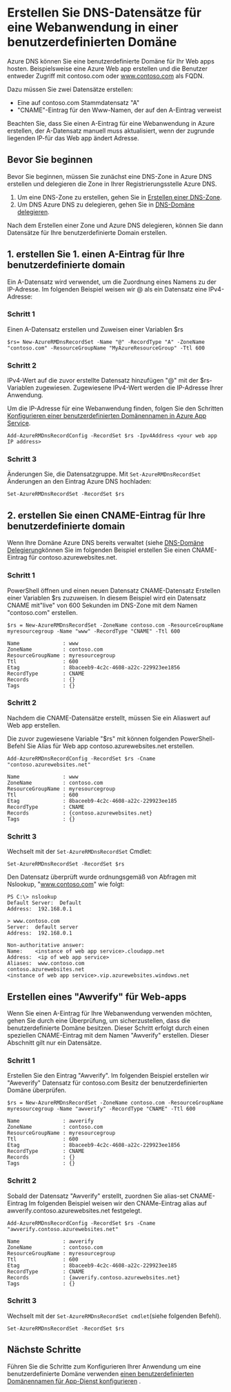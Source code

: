<properties
   pageTitle="Benutzerdefinierte DNS-Datensätze für Web app erstellen | Microsoft Azure  "
   description="Benutzerdefinierte Domain DNS-Datensätze für Azure DNS verwenden WebApp erstellen"
   services="dns"
   documentationCenter="na"
   authors="sdwheeler"
   manager="carmonm"
   editor=""/>

<tags
   ms.service="dns"
   ms.devlang="na"
   ms.topic="article"
   ms.tgt_pltfrm="na"
   ms.workload="infrastructure-services"
   ms.date="08/16/2016"
   ms.author="sewhee"/>

# <a name="create-dns-records-for-a-web-app-in-a-custom-domain"></a>Erstellen Sie DNS-Datensätze für eine Webanwendung in einer benutzerdefinierten Domäne

Azure DNS können Sie eine benutzerdefinierte Domäne für Ihr Web apps hosten. Beispielsweise eine Azure Web app erstellen und die Benutzer entweder Zugriff mit contoso.com oder www.contoso.com als FQDN.

Dazu müssen Sie zwei Datensätze erstellen:

- Eine auf contoso.com Stammdatensatz "A"
- "CNAME"-Eintrag für den Www-Namen, der auf den A-Eintrag verweist

Beachten Sie, dass Sie einen A-Eintrag für eine Webanwendung in Azure erstellen, der A-Datensatz manuell muss aktualisiert, wenn der zugrunde liegenden IP-für das Web app ändert Adresse.

## <a name="before-you-begin"></a>Bevor Sie beginnen

Bevor Sie beginnen, müssen Sie zunächst eine DNS-Zone in Azure DNS erstellen und delegieren die Zone in Ihrer Registrierungsstelle Azure DNS.

1. Um eine DNS-Zone zu erstellen, gehen Sie in [Erstellen einer DNS-Zone](dns-getstarted-create-dnszone.md).
2. Um DNS Azure DNS zu delegieren, gehen Sie in [DNS-Domäne delegieren](dns-domain-delegation.md).

Nach dem Erstellen einer Zone und Azure DNS delegieren, können Sie dann Datensätze für Ihre benutzerdefinierte Domain erstellen.


## <a name="1-create-an-a-record-for-your-custom-domain"></a>1. erstellen Sie 1. einen A-Eintrag für Ihre benutzerdefinierte domain

Ein A-Datensatz wird verwendet, um die Zuordnung eines Namens zu der IP-Adresse. Im folgenden Beispiel weisen wir @ als ein Datensatz eine IPv4-Adresse:

### <a name="step-1"></a>Schritt 1

Einen A-Datensatz erstellen und Zuweisen einer Variablen $rs

    $rs= New-AzureRMDnsRecordSet -Name "@" -RecordType "A" -ZoneName "contoso.com" -ResourceGroupName "MyAzureResourceGroup" -Ttl 600

### <a name="step-2"></a>Schritt 2

IPv4-Wert auf die zuvor erstellte Datensatz hinzufügen "@" mit der $rs-Variablen zugewiesen. Zugewiesene IPv4-Wert werden die IP-Adresse Ihrer Anwendung.

Um die IP-Adresse für eine Webanwendung finden, folgen Sie den Schritten [Konfigurieren einer benutzerdefinierten Domänennamen in Azure App Service](../web-sites-custom-domain-name.md#Find-the-virtual-IP-address).

    Add-AzureRMDnsRecordConfig -RecordSet $rs -Ipv4Address <your web app IP address>

### <a name="step-3"></a>Schritt 3

Änderungen Sie, die Datensatzgruppe. Mit `Set-AzureRMDnsRecordSet` Änderungen an den Eintrag Azure DNS hochladen:

    Set-AzureRMDnsRecordSet -RecordSet $rs

## <a name="2-create-a-cname-record-for-your-custom-domain"></a>2. erstellen Sie einen CNAME-Eintrag für Ihre benutzerdefinierte domain

Wenn Ihre Domäne Azure DNS bereits verwaltet (siehe [DNS-Domäne Delegierung](dns-domain-delegation.md)können Sie im folgenden Beispiel erstellen Sie einen CNAME-Eintrag für contoso.azurewebsites.net.

### <a name="step-1"></a>Schritt 1

PowerShell öffnen und einen neuen Datensatz CNAME-Datensatz Erstellen einer Variablen $rs zuzuweisen. In diesem Beispiel wird ein Datensatz CNAME mit"live" von 600 Sekunden im DNS-Zone mit dem Namen "contoso.com" erstellen.

    $rs = New-AzureRMDnsRecordSet -ZoneName contoso.com -ResourceGroupName myresourcegroup -Name "www" -RecordType "CNAME" -Ttl 600

    Name              : www
    ZoneName          : contoso.com
    ResourceGroupName : myresourcegroup
    Ttl               : 600
    Etag              : 8baceeb9-4c2c-4608-a22c-229923ee1856
    RecordType        : CNAME
    Records           : {}
    Tags              : {}


### <a name="step-2"></a>Schritt 2

Nachdem die CNAME-Datensätze erstellt, müssen Sie ein Aliaswert auf Web app erstellen.

Die zuvor zugewiesene Variable "$rs" mit können folgenden PowerShell-Befehl Sie Alias für Web app contoso.azurewebsites.net erstellen.

    Add-AzureRMDnsRecordConfig -RecordSet $rs -Cname "contoso.azurewebsites.net"

    Name              : www
    ZoneName          : contoso.com
    ResourceGroupName : myresourcegroup
    Ttl               : 600
    Etag              : 8baceeb9-4c2c-4608-a22c-229923ee185
    RecordType        : CNAME
    Records           : {contoso.azurewebsites.net}
    Tags              : {}

### <a name="step-3"></a>Schritt 3

Wechselt mit der `Set-AzureRMDnsRecordSet` Cmdlet:

    Set-AzureRMDnsRecordSet -RecordSet $rs

Den Datensatz überprüft wurde ordnungsgemäß von Abfragen mit Nslookup, "www.contoso.com" wie folgt:

    PS C:\> nslookup
    Default Server:  Default
    Address:  192.168.0.1

    > www.contoso.com
    Server:  default server
    Address:  192.168.0.1

    Non-authoritative answer:
    Name:    <instance of web app service>.cloudapp.net
    Address:  <ip of web app service>
    Aliases:  www.contoso.com
    contoso.azurewebsites.net
    <instance of web app service>.vip.azurewebsites.windows.net

## <a name="create-an-awverify-record-for-web-apps"></a>Erstellen eines "Awverify" für Web-apps


Wenn Sie einen A-Eintrag für Ihre Webanwendung verwenden möchten, gehen Sie durch eine Überprüfung, um sicherzustellen, dass die benutzerdefinierte Domäne besitzen. Dieser Schritt erfolgt durch einen speziellen CNAME-Eintrag mit dem Namen "Awverify" erstellen. Dieser Abschnitt gilt nur ein Datensätze.


### <a name="step-1"></a>Schritt 1

Erstellen Sie den Eintrag "Awverify". Im folgenden Beispiel erstellen wir "Aweverify" Datensatz für contoso.com Besitz der benutzerdefinierten Domäne überprüfen.

    $rs = New-AzureRMDnsRecordSet -ZoneName contoso.com -ResourceGroupName myresourcegroup -Name "awverify" -RecordType "CNAME" -Ttl 600

    Name              : awverify
    ZoneName          : contoso.com
    ResourceGroupName : myresourcegroup
    Ttl               : 600
    Etag              : 8baceeb9-4c2c-4608-a22c-229923ee1856
    RecordType        : CNAME
    Records           : {}
    Tags              : {}


### <a name="step-2"></a>Schritt 2

Sobald der Datensatz "Awverify" erstellt, zuordnen Sie alias-set CNAME-Eintrag Im folgenden Beispiel weisen wir den CNAMe-Eintrag alias auf awverify.contoso.azurewebsites.net festgelegt.

    Add-AzureRMDnsRecordConfig -RecordSet $rs -Cname "awverify.contoso.azurewebsites.net"

    Name              : awverify
    ZoneName          : contoso.com
    ResourceGroupName : myresourcegroup
    Ttl               : 600
    Etag              : 8baceeb9-4c2c-4608-a22c-229923ee185
    RecordType        : CNAME
    Records           : {awverify.contoso.azurewebsites.net}
    Tags              : {}

### <a name="step-3"></a>Schritt 3

Wechselt mit der `Set-AzureRMDnsRecordSet cmdlet`(siehe folgenden Befehl).

    Set-AzureRMDnsRecordSet -RecordSet $rs



## <a name="next-steps"></a>Nächste Schritte

Führen Sie die Schritte zum Konfigurieren Ihrer Anwendung um eine benutzerdefinierte Domäne verwenden [einen benutzerdefinierten Domänennamen für App-Dienst konfigurieren](../app-service-web/web-sites-custom-domain-name.md) .








